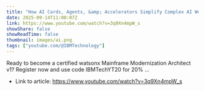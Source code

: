 ```yaml
---
title: "How AI Cards, Agents, &amp; Accelerators Simplify Complex AI Workflows"
date: 2025-09-14T11:00:07Z
link: https://www.youtube.com/watch?v=3q9Xn4mpW_s
showShare: false
showReadTime: false
thumbnail: images/ai.png
tags: ["youtube.com/@IBMTechnology"]
---
```

Ready to become a certified watsonx Mainframe Modernization Architect v1? Register now and use code IBMTechYT20 for 20% ...

- Link to article: https://www.youtube.com/watch?v=3q9Xn4mpW_s